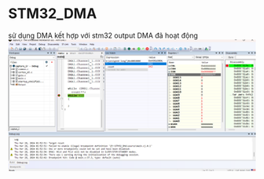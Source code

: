 # STM32_DMA
 sử dụng DMA kết hợp với stm32
 output DMA đã hoạt động
![OUTPUT](https://github.com/hcmusthinhcode2k2/STM32_DMA/blob/main/output.png)